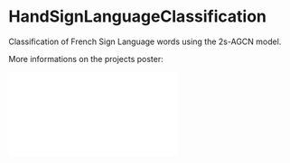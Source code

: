 # HandSignLanguageClassification
Classification of French Sign Language words using the 2s-AGCN model.

More informations on the projects poster:

![Project Poster](./Template-Poster_TSP_en.pdf)


